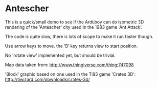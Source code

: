 # Antescher
This is a quick/small demo to see if the Arduboy can do isometric 3D rendering
of the 'Antescher' city used in the 1983 game 'Ant Attack'.

The code is quite slow, there is lots of scope to make it run faster though.

Use arrow keys to move. the 'B' key returns view to start position.

No 'rotate view' implemented yet, but should be trivial.

Map data taken from:
http://www.thingiverse.com/thing:747098

'Block' graphic based on one used in the Ti83 game 'Crates 3D':
http://tiwizard.com/downloads/crates-3d/
